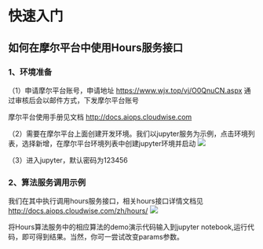 # 快速入门

## 如何在摩尔平台中使用Hours服务接口

### 1、环境准备
（1）申请摩尔平台账号，申请地址 https://www.wjx.top/vj/O0QnuCN.aspx
通过审核后会以邮件方式，下发摩尔平台账号

摩尔平台使用手册见文档 http://docs.aiops.cloudwise.com


（2）需要在摩尔平台上面创建开发环境。我们以jupyter服务为示例，点击环境列表，选择新增，在摩尔平台环境列表中创建jupyter环境并启动
![](/images/moore_jupyter.png)

（3）进入jupyter，默认密码为123456

### 2、算法服务调用示例

我们在其中执行调用hours服务接口，相关hours接口详情文档见 http://docs.aiops.cloudwise.com/zh/hours/
![](/images/hours_test_demo.png)

将Hours算法服务中的相应算法的demo演示代码输入到jupyter notebook,运行代码，即可得到结果。当然，你可一尝试改变params参数。



